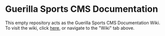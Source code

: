 # Guerilla Sports CMS Documentation

This empty repository acts as the Guerilla Sports CMS Documentation Wiki. To visit the wiki, click [here](https://github.com/GuerillaSports/Webflow-CMS/wiki), or navigate to the "Wiki" tab above.
